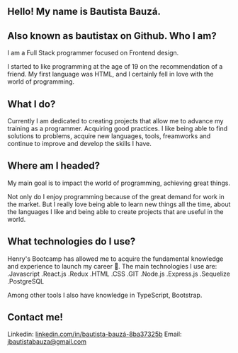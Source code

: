 Hello! My name is Bautista Bauzá.
-------------------------------------------------------------------------------------------------
Also known as bautistax on Github.
Who I am?
-------------------------------------------------------------------------------------------------
I am a Full Stack programmer focused on Frontend design.

I started to like programming at the age of 19 on the recommendation of a friend.
My first language was HTML, and I certainly fell in love with the world of programming.

What I do?
--------------------------------------------------------------------------------------------------
Currently I am dedicated to creating projects that allow me to advance my training as a programmer. Acquiring good practices.
I like being able to find solutions to problems, acquire new languages, tools, freamworks and continue to improve and develop the skills I have.

Where am I headed?
--------------------------------------------------------------------------------------------------
My main goal is to impact the world of programming, achieving great things.

Not only do I enjoy programming because of the great demand for work in the market. But I really love being able to learn new things all the time, about the languages I like and being able to create projects that are useful in the world.

What technologies do I use?
-----------------------------------------------------------------------------------------------------
Henry's Bootcamp has allowed me to acquire the fundamental knowledge and experience to launch my career 🚀. The main technologies I use are:
.Javascript
.React.js
.Redux
.HTML
.CSS
.GIT
.Node.js
.Express.js
.Sequelize
.PostgreSQL

Among other tools I also have knowledge in TypeScript, Bootstrap.

Contact me!
-------------------------------------------------------------------------------------------------------
Linkedin: [linkedin.com/in/bautista-bauzá-8ba37325b](https://www.linkedin.com/in/bautista-bauz%C3%A1-8ba37325b)
Email: jbautistabauza@gmail.com







































<!---
bautistax/bautistax is a ✨ special ✨ repository because its `README.md` (this file) appears on your GitHub profile.
You can click the Preview link to take a look at your changes.
--->
